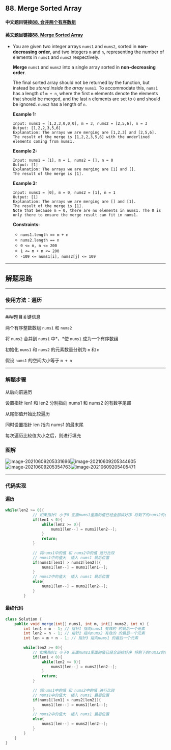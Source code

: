 ## 88. Merge Sorted Array

#### 中文题目链接[88. 合并两个有序数组](https://leetcode-cn.com/problems/merge-sorted-array/)

#### 英文题目链接[88. Merge Sorted Array](https://leetcode.com/problems/merge-sorted-array/)

- You are given two integer arrays `nums1` and `nums2`, sorted in **non-decreasing order**, and two integers `m` and `n`, representing the number of elements in `nums1` and `nums2` respectively.

  **Merge** `nums1` and `nums2` into a single array sorted in **non-decreasing order**.

  The final sorted array should not be returned by the function, but instead be *stored inside the array* `nums1`. To accommodate this, `nums1` has a length of `m + n`, where the first `m` elements denote the elements that should be merged, and the last `n` elements are set to `0` and should be ignored. `nums2` has a length of `n`.

   

  **Example 1:**

  ```
  Input: nums1 = [1,2,3,0,0,0], m = 3, nums2 = [2,5,6], n = 3
  Output: [1,2,2,3,5,6]
  Explanation: The arrays we are merging are [1,2,3] and [2,5,6].
  The result of the merge is [1,2,2,3,5,6] with the underlined elements coming from nums1.
  ```

  **Example 2:**

  ```
  Input: nums1 = [1], m = 1, nums2 = [], n = 0
  Output: [1]
  Explanation: The arrays we are merging are [1] and [].
  The result of the merge is [1].
  ```

  **Example 3:**

  ```
  Input: nums1 = [0], m = 0, nums2 = [1], n = 1
  Output: [1]
  Explanation: The arrays we are merging are [] and [1].
  The result of the merge is [1].
  Note that because m = 0, there are no elements in nums1. The 0 is only there to ensure the merge result can fit in nums1.
  ```

   

  **Constraints:**

  - `nums1.length == m + n`
  - `nums2.length == n`
  - `0 <= m, n <= 200`
  - `1 <= m + n <= 200`
  - `-109 <= nums1[i], nums2[j] <= 109`

---

## 解题思路

---

### 使用方法：遍历

---

###题目关键信息

两个有序整数数组 `nums1` 和 `nums2`

将 `nums2` 合并到 `nums1` 中*，*使 `nums1` 成为一个有序数组

初始化 `nums1` 和 `nums2` 的元素数量分别为 `m` 和 `n`

假设 `nums1` 的空间大小等于 `m + n`

---

### 解题步骤

从后向前遍历

设置指针 len1 和 len2 分别指向 nums1 和 nums2 的有数字尾部

从尾部值开始比较遍历

同时设置指针 len 指向 nums1 的最末尾

每次遍历比较值大小之后，则进行填充

### 图解

![image-20210609205331696](https://tva1.sinaimg.cn/large/008i3skNgy1grcvxvsqlfj30f406kaad.jpg)![image-20210609205344605](https://tva1.sinaimg.cn/large/008i3skNgy1grcvy4kg06j30ev06k3yt.jpg)![image-20210609205354763](https://tva1.sinaimg.cn/large/008i3skNgy1grcvyajrs9j30et06lwes.jpg)![image-20210609205405471](https://tva1.sinaimg.cn/large/008i3skNgy1grcvyhdi26j30eu06lwer.jpg)

---

### 代码实现

#### 遍历

```java
while(len2 >= 0){
            // 如果指针1 小于0 正面nums1里面的值已经全部排好序 将剩下的nums2的值直接放进去就可以
            if(len1 < 0){
                while(len2 >= 0){
                    nums1[len--] = nums2[len2--];
                }
                return;
            }
            
            // 将nums1中的值 和 nums2中的值 进行比较
            // nums1中的值大  插入 nums1 最后位置
            if(nums1[len1] > nums2[len2]){
                nums1[len--] = nums1[len1--];
            }
            // nums2中的值大  插入 nums1 最后位置
            else{
                nums1[len--] = nums2[len2--]; 
            }
        }  
```

#### 最终代码

```java
class Solution {
    public void merge(int[] nums1, int m, int[] nums2, int n) {
        int len1 = m - 1; // 指针1 指向nums1 有效的 的最后一个元素
        int len2 = n - 1; // 指针2 指向nums2 有效的 的最后一个元素
        int len = m + n - 1; // 指针3 指向nums1 的最后一个元素
        
        while(len2 >= 0){
            // 如果指针1 小于0 正面nums1里面的值已经全部排好序 将剩下的nums2的值直接放进去就可以
            if(len1 < 0){
                while(len2 >= 0){
                    nums1[len--] = nums2[len2--];
                }
                return;
            }
            
            // 将nums1中的值 和 nums2中的值 进行比较
            // nums1中的值大  插入 nums1 最后位置
            if(nums1[len1] > nums2[len2]){
                nums1[len--] = nums1[len1--];
            }
            // nums2中的值大  插入 nums1 最后位置
            else{
                nums1[len--] = nums2[len2--]; 
            }
        }  
    }
}
```

